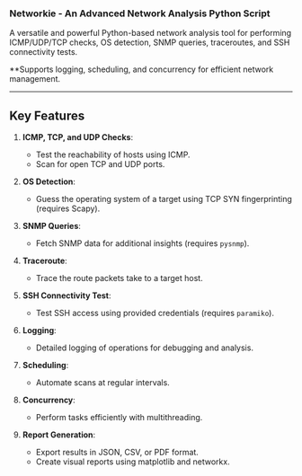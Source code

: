 ### Networkie - An Advanced Network Analysis Python Script

A versatile and powerful Python-based network analysis tool for performing ICMP/UDP/TCP checks, OS detection, SNMP queries, traceroutes, and SSH connectivity tests. 

**Supports logging, scheduling, and concurrency for efficient network management.

---

## Key Features

1. **ICMP, TCP, and UDP Checks**:
   - Test the reachability of hosts using ICMP.
   - Scan for open TCP and UDP ports.

2. **OS Detection**:
   - Guess the operating system of a target using TCP SYN fingerprinting (requires Scapy).

3. **SNMP Queries**:
   - Fetch SNMP data for additional insights (requires `pysnmp`).

4. **Traceroute**:
   - Trace the route packets take to a target host.

5. **SSH Connectivity Test**:
   - Test SSH access using provided credentials (requires `paramiko`).

6. **Logging**:
   - Detailed logging of operations for debugging and analysis.

7. **Scheduling**:
   - Automate scans at regular intervals.

8. **Concurrency**:
   - Perform tasks efficiently with multithreading.

9. **Report Generation**:
   - Export results in JSON, CSV, or PDF format.
   - Create visual reports using matplotlib and networkx.


